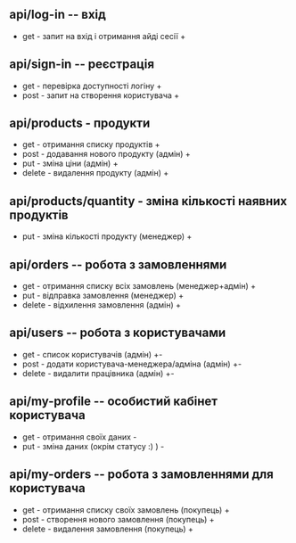 ## api/log-in  --  вхід
* get - запит на вхід і отримання айді сесії +

## api/sign-in  -- реєстрація
* get - перевірка доступності логіну +
* post - запит на створення користувача +

## api/products - продукти
* get - отримання списку продуктів +
* post - додавання нового продукту (адмін) +
* put - зміна ціни (адмін) +
* delete - видалення продукту (адмін) +

## api/products/quantity - зміна кількості наявних продуктів
* put - зміна кількості продукту (менеджер) +

## api/orders  --  робота з замовленнями
* get - отримання списку всіх замовлень (менеджер+адмін) +
* put - відправка замовлення (менеджер) +
* delete - відхилення замовлення (адмін) +

## api/users  --  робота з користувачами
* get - список користувачів (адмін) +-
* post - додати користувача-менеджера/адміна (адмін) +-
* delete - видалити працівника (адмін) +-

## api/my-profile  --  особистий кабінет користувача
* get - отримання своїх даних -
* put - зміна даних (окрім статусу :) ) -

## api/my-orders  --  робота з замовленнями для користувача
* get - отримання списку своїх замовлень (покупець) +
* post - створення нового замовлення (покупець) +
* delete - видалення замовлення (покупець) +